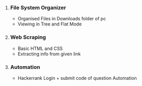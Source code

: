 1. ### **File System Organizer**
    - Organised Files in Downloads folder of pc 
    - Viewing in Tree and Flat Mode
   
2. ### **Web Scraping**
    - Basic HTML and CSS
    - Extracting info from given link

3. ### **Automation**
    - Hackerrank Login + submit code of question Automation 
